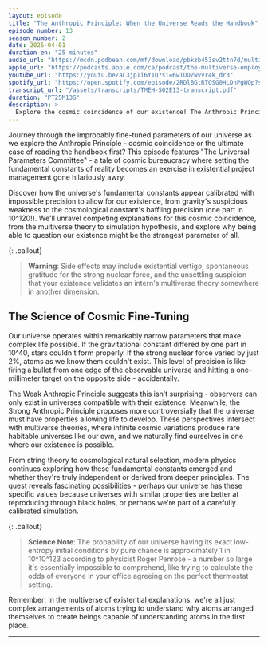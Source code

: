 ```yaml
---
layout: episode
title: "The Anthropic Principle: When the Universe Reads the Handbook"
episode_number: 13
season_number: 2
date: 2025-04-01
duration-en: "25 minutes"
audio_url: "https://mcdn.podbean.com/mf/download/pbkzb453sv2ttn7d/multiverse-employee-handbook-s02e13-anthropic-principle.mp3"
apple_url: "https://podcasts.apple.com/ca/podcast/the-multiverse-employee-handbook/id1764134739?i=1000701695635"
youtube_url: "https://youtu.be/aL3jpIi6Y1Q?si=6wTUOZwvvr4k_dr3"
spotify_url: "https://open.spotify.com/episode/2RDlBGtRTOSG0HLDnPgWQp?si=5yRUb9J8RsypRkC8mYJ9vw"
transcript_url: "/assets/transcripts/TMEH-S02E13-transcript.pdf"
duration: "PT25M13S"
description: >
  Explore the cosmic coincidence of our existence! The Anthropic Principle: why our universe seems suspiciously well-designed for life, as if reality checked the employee handbook before we showed up for orientation.
---
```


Journey through the improbably fine-tuned parameters of our universe as we explore the Anthropic Principle - cosmic coincidence or the ultimate case of reading the handbook first? This episode features "The Universal Parameters Committee" - a tale of cosmic bureaucracy where setting the fundamental constants of reality becomes an exercise in existential project management gone hilariously awry.

Discover how the universe's fundamental constants appear calibrated with impossible precision to allow for our existence, from gravity's suspicious weakness to the cosmological constant's baffling precision (one part in 10^120!). We'll unravel competing explanations for this cosmic coincidence, from the multiverse theory to simulation hypothesis, and explore why being able to question our existence might be the strangest parameter of all.

{: .callout}
> **Warning**: Side effects may include existential vertigo, spontaneous gratitude for the strong nuclear force, and the unsettling suspicion that your existence validates an intern's multiverse theory somewhere in another dimension.

## The Science of Cosmic Fine-Tuning
Our universe operates within remarkably narrow parameters that make complex life possible. If the gravitational constant differed by one part in 10^40, stars couldn't form properly. If the strong nuclear force varied by just 2%, atoms as we know them couldn't exist. This level of precision is like firing a bullet from one edge of the observable universe and hitting a one-millimeter target on the opposite side - accidentally.

The Weak Anthropic Principle suggests this isn't surprising - observers can only exist in universes compatible with their existence. Meanwhile, the Strong Anthropic Principle proposes more controversially that the universe must have properties allowing life to develop. These perspectives intersect with multiverse theories, where infinite cosmic variations produce rare habitable universes like our own, and we naturally find ourselves in one where our existence is possible.

From string theory to cosmological natural selection, modern physics continues exploring how these fundamental constants emerged and whether they're truly independent or derived from deeper principles. The quest reveals fascinating possibilities - perhaps our universe has these specific values because universes with similar properties are better at reproducing through black holes, or perhaps we're part of a carefully calibrated simulation.

{: .callout}
> **Science Note**: The probability of our universe having its exact low-entropy initial conditions by pure chance is approximately 1 in 10^10^123 according to physicist Roger Penrose - a number so large it's essentially impossible to comprehend, like trying to calculate the odds of everyone in your office agreeing on the perfect thermostat setting.

Remember: In the multiverse of existential explanations, we're all just complex arrangements of atoms trying to understand why atoms arranged themselves to create beings capable of understanding atoms in the first place.


---
